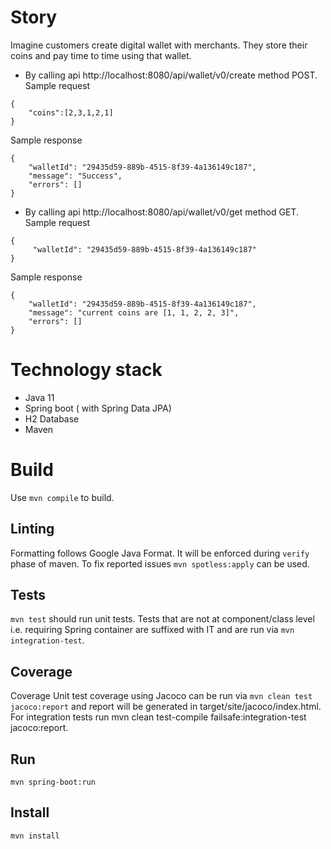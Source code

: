 # Story
Imagine customers create digital wallet with merchants. They store their coins and pay time to time using that wallet.
* By calling api http://localhost:8080/api/wallet/v0/create method POST. Sample request
```
{
	"coins":[2,3,1,2,1]
}
```
Sample response
```
{
	"walletId": "29435d59-889b-4515-8f39-4a136149c187",
	"message": "Success",
	"errors": []
}
```
* By calling api http://localhost:8080/api/wallet/v0/get method GET. Sample request
```
{
     "walletId": "29435d59-889b-4515-8f39-4a136149c187"
}
```
Sample response
```
{
    "walletId": "29435d59-889b-4515-8f39-4a136149c187",
    "message": "current coins are [1, 1, 2, 2, 3]",
    "errors": []
}
```
# Technology stack
* Java 11
* Spring boot ( with Spring Data JPA)
* H2 Database
* Maven
# Build
Use `mvn compile` to build.
## Linting

Formatting follows Google Java Format. It will be enforced during `verify` phase of maven. To
fix reported issues `mvn spotless:apply` can be used.

## Tests
`mvn test` should run unit tests.
Tests that are not at component/class level i.e. requiring Spring container are suffixed with IT and are run via `mvn integration-test`.

## Coverage
Coverage
Unit test coverage using Jacoco can be run via `mvn clean test jacoco:report` and report will be generated in target/site/jacoco/index.html. For integration tests run mvn clean test-compile failsafe:integration-test jacoco:report.

## Run
`mvn spring-boot:run`

## Install
`mvn install`
